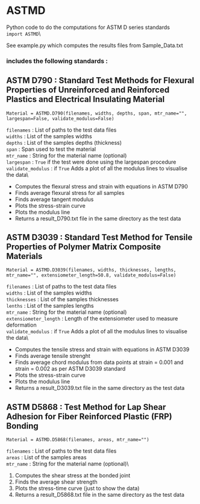 # ASTMD
Python code to do the computations for ASTM D series standards\
```import ASTMD```\

See example.py which computes the results files from Sample_Data.txt


### includes the following standards : 

## ASTM D790 : Standard Test Methods for Flexural Properties of Unreinforced and Reinforced Plastics and Electrical Insulating Material
```
Material = ASTMD.D790(filenames, widths, depths, span, mtr_name="", largespan=False, validate_modulus=False)
```
```filenames``` : List of paths to the test data files\
```widths``` : List of the samples widths\
```depths``` : List of the samples depths (thickness)\
```span``` : Span used to test the material\
```mtr_name``` : String for the material name (optional)\
```largespan``` : ```True``` if the test were done using the largespan procedure\
```validate_modulus``` : if ```True``` Adds a plot of all the modulus lines to visualise the data\

- Computes the flexural stress and strain with equations in ASTM D790 
- Finds average flexural stress for all samples
- Finds average tangent modulus 
- Plots the stress-strain curve
- Plots the modulus line 
- Returns a result_D790.txt file in the same directory as the test data


## ASTM D3039 : Standard Test Method for Tensile Properties of Polymer Matrix Composite Materials
```
Material = ASTMD.D3039(filenames, widths, thicknesses, lengths, mtr_name="", extensiometer_length=50.8, validate_modulus=False)
```
```filenames``` : List of paths to the test data files\
```widths``` : List of the samples widths\
```thicknesses``` : List of the samples thicknesses\
```lenths``` : List of the samples lengths \
```mtr_name``` : String for the material name (optional)\
```extensiometer_length``` : Length of the extensiometer used to measure deformation\
```validate_modulus``` :  if ```True``` Adds a plot of all the modulus lines to visualise the data\

- Computes the tensile stress and strain with equations in ASTM D3039
- Finds average tensile strenght
- Finds average chord modulus from data points at strain = 0.001 and strain  = 0.002 as per ASTM D3039 standard
- Plots the stress-strain curve
- Plots the modulus line 
- Returns a result_D3039.txt file in the same directory as the test data


## ASTM D5868 : Test Method for Lap Shear Adhesion for Fiber Reinforced Plastic (FRP) Bonding
```
Material = ASTMD.D5868(filenames, areas, mtr_name="")
```
```filenames``` : List of paths to the test data files\
```areas``` : List of the samples areas\
```mtr_name``` : String for the material name (optional)\

1. Computes the shear stress at the bonded joint
2. Finds the average shear strength
3. Plots the stress-time curve (just to show the data)
4. Returns a result_D5868.txt file in the same directory as the test data



